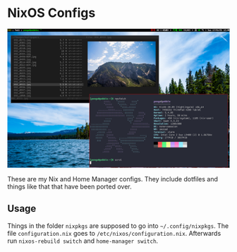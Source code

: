 # NixOS Configs

![Screenshot](./screenshots/ss1.png)

These are my Nix and Home Manager configs. They include dotfiles and things like
that that have been ported over.

## Usage

Things in the folder `nixpkgs` are supposed to go into `~/.config/nixpkgs`. The
file `configuration.nix` goes to `/etc/nixos/configuration.nix`. Afterwards run
`nixos-rebuild switch` and `home-manager switch`.
